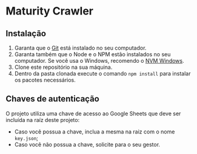# Maturity Crawler

## Instalação

1. Garanta que o [Git](https://git-scm.com/downloads) está instalado no seu computador.
2. Garanta também que o Node e o NPM estão instalados no seu computador. Se você usa o Windows, recomendo o [NVM Windows](https://github.com/coreybutler/nvm-windows).
3. Clone este repositório na sua máquina.
4. Dentro da pasta clonada execute o comando `npm install` para instalar os pacotes necessários.

## Chaves de autenticação

O projeto utiliza uma chave de acesso ao Google Sheets que deve ser incluída na raíz deste projeto:

- Caso você possua a chave, inclua a mesma na raiz com o nome `key.json`;
- Caso você não possua a chave, solicite para o seu gestor.